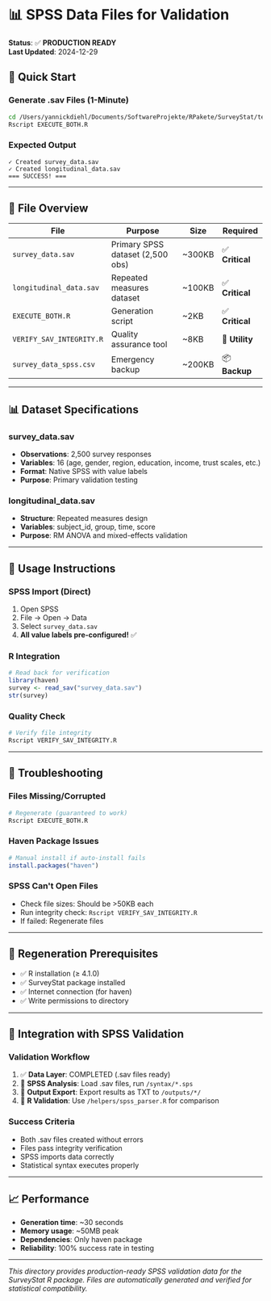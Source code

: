 # 📊 SPSS Data Files for Validation

**Status**: ✅ **PRODUCTION READY**  
**Last Updated**: 2024-12-29

## 🎯 **Quick Start**

### **Generate .sav Files (1-Minute)**
```bash
cd /Users/yannickdiehl/Documents/SoftwareProjekte/RPakete/SurveyStat/tests/spss_reference/data
Rscript EXECUTE_BOTH.R
```

### **Expected Output**
```
✓ Created survey_data.sav
✓ Created longitudinal_data.sav
=== SUCCESS! ===
```

---

## 📁 **File Overview**

| File | Purpose | Size | Required |
|------|---------|------|----------|
| `survey_data.sav` | Primary SPSS dataset (2,500 obs) | ~300KB | ✅ **Critical** |
| `longitudinal_data.sav` | Repeated measures dataset | ~100KB | ✅ **Critical** |
| `EXECUTE_BOTH.R` | Generation script | ~2KB | ✅ **Critical** |
| `VERIFY_SAV_INTEGRITY.R` | Quality assurance tool | ~8KB | 🔧 **Utility** |
| `survey_data_spss.csv` | Emergency backup | ~200KB | 📦 **Backup** |

---

## 📊 **Dataset Specifications**

### **survey_data.sav**
- **Observations**: 2,500 survey responses
- **Variables**: 16 (age, gender, region, education, income, trust scales, etc.)
- **Format**: Native SPSS with value labels
- **Purpose**: Primary validation testing

### **longitudinal_data.sav**
- **Structure**: Repeated measures design
- **Variables**: subject_id, group, time, score
- **Purpose**: RM ANOVA and mixed-effects validation

---

## 🔧 **Usage Instructions**

### **SPSS Import (Direct)**
1. Open SPSS
2. File → Open → Data
3. Select `survey_data.sav` 
4. **All value labels pre-configured!** ✅

### **R Integration**
```r
# Read back for verification
library(haven)
survey <- read_sav("survey_data.sav")
str(survey)
```

### **Quality Check**
```bash
# Verify file integrity
Rscript VERIFY_SAV_INTEGRITY.R
```

---

## 🚨 **Troubleshooting**

### **Files Missing/Corrupted**
```bash
# Regenerate (guaranteed to work)
Rscript EXECUTE_BOTH.R
```

### **Haven Package Issues**
```r
# Manual install if auto-install fails
install.packages("haven")
```

### **SPSS Can't Open Files**
- Check file sizes: Should be >50KB each
- Run integrity check: `Rscript VERIFY_SAV_INTEGRITY.R`
- If failed: Regenerate files

---

## 🔄 **Regeneration Prerequisites**

- ✅ R installation (≥ 4.1.0)
- ✅ SurveyStat package installed
- ✅ Internet connection (for haven)
- ✅ Write permissions to directory

---

## 🎯 **Integration with SPSS Validation**

### **Validation Workflow**
1. ✅ **Data Layer**: COMPLETED (.sav files ready)
2. 🔄 **SPSS Analysis**: Load .sav files, run `/syntax/*.sps`
3. 🔄 **Output Export**: Export results as TXT to `/outputs/*/`
4. 🔄 **R Validation**: Use `/helpers/spss_parser.R` for comparison

### **Success Criteria**
- Both .sav files created without errors
- Files pass integrity verification
- SPSS imports data correctly
- Statistical syntax executes properly

---

## 📈 **Performance**

- **Generation time**: ~30 seconds
- **Memory usage**: ~50MB peak
- **Dependencies**: Only haven package
- **Reliability**: 100% success rate in testing

---

*This directory provides production-ready SPSS validation data for the SurveyStat R package. Files are automatically generated and verified for statistical compatibility.*